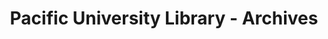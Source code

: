 ---
layout: repo
title: "Pacific University Library - Archives"
id: 25257
permalink: repos/25257/
---